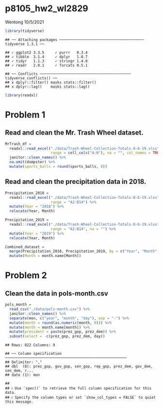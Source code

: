 p8105\_hw2\_wl2829
================
Wentong
10/5/2021

``` r
library(tidyverse)
```

    ## ── Attaching packages ─────────────────────────────────────── tidyverse 1.3.1 ──

    ## ✓ ggplot2 3.3.5     ✓ purrr   0.3.4
    ## ✓ tibble  3.1.4     ✓ dplyr   1.0.7
    ## ✓ tidyr   1.1.3     ✓ stringr 1.4.0
    ## ✓ readr   2.0.1     ✓ forcats 0.5.1

    ## ── Conflicts ────────────────────────────────────────── tidyverse_conflicts() ──
    ## x dplyr::filter() masks stats::filter()
    ## x dplyr::lag()    masks stats::lag()

``` r
library(readxl)
```

# Problem 1

## Read and clean the Mr. Trash Wheel dataset.

``` r
MrTrash_df = 
  readxl::read_excel("./data/Trash-Wheel-Collection-Totals-8-6-19.xlsx", sheet = 1, 
                     range = cell_cols("A:N"), na = "", col_names = TRUE) %>% 
  janitor::clean_names() %>% 
  na.omit(dumpster) %>% 
  mutate(sports_balls = round(sports_balls, 0))
```

## Read and clean the precipitation data in 2018.

``` r
Precipitation_2018 = 
  readxl::read_excel("./data/Trash-Wheel-Collection-Totals-8-6-19.xlsx", sheet = 5, 
                     range = "A2:B14") %>% 
  mutate(Year = "2018") %>%
  relocate(Year, Month)

Precipitation_2019 =
  readxl::read_excel("./data/Trash-Wheel-Collection-Totals-8-6-19.xlsx", sheet = 4, 
                     range = "A2:B14", na = "") %>% 
  mutate(Year = "2019") %>% 
  relocate(Year, Month)

Combined_dataset = 
  merge(Precipitation_2018, Precipitation_2019, by = c("Year", "Month", "Total"), all = TRUE) %>% 
  mutate(Month = month.name[Month])
```

# Problem 2

## Clean the data in pols-month.csv

``` r
pols_month = 
  read_csv("./data/pols-month.csv") %>% 
  janitor::clean_names() %>% 
  separate(mon, c("year", "month", "day"), sep = "-") %>%
  mutate(month = round(as.numeric(month, 0))) %>% 
  mutate(month = month.name[month]) %>% 
  mutate(president = paste(prez_gop, prez_dem)) %>% 
  subset(select = -c(prez_gop, prez_dem, day))
```

    ## Rows: 822 Columns: 9

    ## ── Column specification ────────────────────────────────────────────────────────
    ## Delimiter: ","
    ## dbl  (8): prez_gop, gov_gop, sen_gop, rep_gop, prez_dem, gov_dem, sen_dem, r...
    ## date (1): mon

    ## 
    ## ℹ Use `spec()` to retrieve the full column specification for this data.
    ## ℹ Specify the column types or set `show_col_types = FALSE` to quiet this message.
